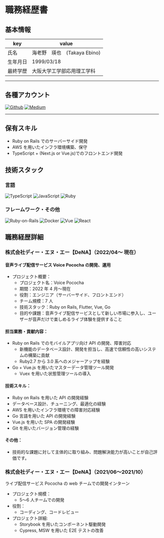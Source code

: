 # 職務経歴書

## 基本情報

| key      | value                        |
| -------- | ---------------------------- |
| 氏名     | 海老野　瑛也　(Takaya Ebino) |
| 生年月日 | 1999/03/18                   |
| 最終学歴 | 大阪大学工学部応用理工学科   |

---

## 各種アカウント

<p>
<a href="https://github.com/takaya787" target="_blank"><img alt="Github" src="https://img.shields.io/badge/takaya787-%2312100E.svg?&style=flat-square&logo=Github&logoColor=white" /></a>
<a href="https://qiita.com/takaya787" target="_blank"><img alt="Medium" src="https://img.shields.io/badge/takaya787-55C500.svg?&style=flat-square&logo=qiita&logoColor=white" /></a>

---

## 保有スキル

- Ruby on Rails でのサーバーサイド開発
- AWS を用いたインフラ環境構築、保守
- TypeScript + (Next.js or Vue.js)でのフロントエンド開発

## 技術スタック

### 言語

<p>
  <img alt="TypeScript" src="https://img.shields.io/badge/-TypeScript-007ACC?style=flat-square&logo=typescript&logoColor=white" />
  <img alt="JavaScript" src="https://img.shields.io/badge/-JavaScript-F7DF1E?style=flat-square&logo=JavaScript&logoColor=white" />
  <img alt="Ruby" src="https://img.shields.io/badge/-Ruby-CC342D?style=flat-square&logo=Ruby&logoColor=white" />
  <!-- <img alt="Go" src="https://img.shields.io/badge/-Go-?style=flat-square&logo=Go&logoColor=" /> -->
</p>

### フレームワーク・その他

<p>
  <img alt="Ruby-on-Rails" src="https://img.shields.io/badge/-Rails-CC0000?style=flat-square&logo=Ruby-on-Rails&logoColor=white" />
  <img alt="Docker" src="https://img.shields.io/badge/-Docker-46a2f1?style=flat-square&logo=docker&logoColor=white" />
  <img alt="Vue" src="https://img.shields.io/badge/-Vue.js-4FC08D?style=flat-square&logo=Vue.js&logoColor=white" />
  <img alt="React" src="https://img.shields.io/badge/-React-45b8d8?style=flat-square&logo=react&logoColor=white" />
 <!-- <img alt="AWS" src="https://img.shields.io/badge/-React-45b8d8?style=flat-square&logo=react&logoColor=white" /> -->
</p>

## 職務経歴詳細

### 株式会社ディー・エヌ・エー【DeNA】（2022/04〜 現在）

#### 音声ライブ配信サービス Voice Pococha の開発、運用

- プロジェクト概要：
  - プロジェクト名：Voice Pococha
  - 期間：2022 年 4 月〜現在
  - 役割：エンジニア（サーバーサイド、フロントエンド）
  - チーム規模：7 人
  - 技術スタック：Ruby on Rails, Flutter, Vue, Go
  - 目的や課題：音声ライブ配信サービスとして新しい市場に参入し、ユーザーが音声だけで楽しめるライブ体験を提供すること

#### 担当業務・貢献内容：

- Ruby on Rails でのモバイルアプリ向け API の開発、障害対応
  - 新機能のデータベース設計、開発を担当し、高速で信頼性の高いシステムの構築に貢献
  - Ruby2.7 から 3.0 系へのメジャーアップを経験
- Go + Vue.js を用いたマスターデータ管理ツール開発
  - Vuex を用いた状態管理ツールの導入

#### 技術スキル：

- Ruby on Rails を用いた API の開発経験
- データベース設計、チューニング、最適化の経験
- AWS を用いたインフラ環境での障害対応経験
- Go 言語を用いた API の開発経験
- Vue.js を用いた SPA の開発経験
- Git を用いたバージョン管理の経験

#### その他：

- 技術的な課題に対して主体的に取り組み、問題解決能力が高いことが自己評価です。

### 株式会社ディー・エヌ・エー【DeNA】（2021/06〜2021/10）

ライブ配信サービス Pococha の web チームでの開発インターン

- プロジェクト規模：
  - 5〜6 人チームでの開発
- 役割：
  - コーディング、コードレビュー
- プロジェクト詳細:
  - Storybook を用いたコンポーネント駆動開発
  - Cypress, MSW を用いた E2E テストの改善
